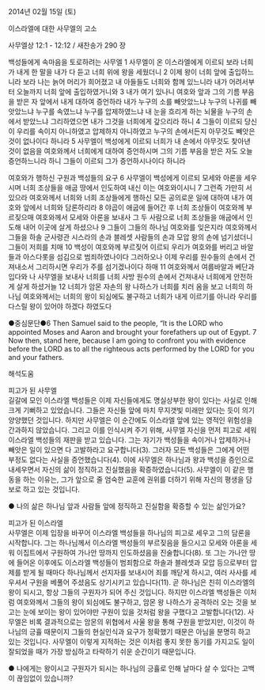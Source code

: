 2014년 02월 15일 (토)

이스라엘에 대한 사무엘의 고소



사무엘상 12:1 - 12:12 / 새찬송가 290 장


백성들에게 속마음을 토로하려는 사무엘 
1 사무엘이 온 이스라엘에게 이르되 보라 너희가 내게 한 말을 내가 다 듣고 너희 위에 왕을 세웠더니 2 이제 왕이 너희 앞에 출입하느니라 보라 나는 늙어 머리가 희어졌고 내 아들들도 너희와 함께 있느니라 내가 어려서부터 오늘까지 너희 앞에 출입하였거니와 3 내가 여기 있나니 여호와 앞과 그의 기름 부음을 받은 자 앞에서 내게 대하여 증언하라 내가 누구의 소를 빼앗았느냐 누구의 나귀를 빼앗았느냐 누구를 속였느냐 누구를 압제하였느냐 내 눈을 흐리게 하는 뇌물을 누구의 손에서 받았느냐 그리하였으면 내가 그것을 너희에게 갚으리라 하니 4 그들이 이르되 당신이 우리를 속이지 아니하였고 압제하지 아니하였고 누구의 손에서든지 아무것도 빼앗은 것이 없나이다 하니라 5 사무엘이 백성에게 이르되 너희가 내 손에서 아무것도 찾아낸 것이 없음을 여호와께서 너희에게 대하여 증언하시며 그의 기름 부음을 받은 자도 오늘 증언하느니라 하니 그들이 이르되 그가 증언하시나이다 하니라

여호와가 행하신 구원과 백성들의 요구 
6 사무엘이 백성에게 이르되 모세와 아론을 세우시며 너희 조상들을 애굽 땅에서 인도하여 내신 이는 여호와이시니 7 그런즉 가만히 서 있으라 여호와께서 너희와 너희 조상들에게 행하신 모든 공의로운 일에 대하여 내가 여호와 앞에서 너희와 담론하리라 8 야곱이 애굽에 들어간 후 너희 조상들이 여호와께 부르짖으매 여호와께서 모세와 아론을 보내사 그 두 사람으로 너희 조상들을 애굽에서 인도해 내어 이곳에 살게 하셨으나 9 그들이 그들의 하나님 여호와를 잊은지라 여호와께서 그들을 하솔 군사령관 시스라의 손과 블레셋 사람들의 손과 모압 왕의 손에 넘기셨더니 그들이 저희를 치매 10 백성이 여호와께 부르짖어 이르되 우리가 여호와를 버리고 바알들과 아스다롯을 섬김으로 범죄하였나이다 그러하오나 이제 우리를 원수들의 손에서 건져내소서 그리하시면 우리가 주를 섬기겠나이다 하매 11 여호와께서 여룹바알과 베단과 입다와 나 사무엘을 보내사 너희를 너희 사방 원수의 손에서 건져내사 너희에게 안전하게 살게 하셨거늘 12 너희가 암몬 자손의 왕 나하스가 너희를 치러 옴을 보고 너희의 하나님 여호와께서는 너희의 왕이 되심에도 불구하고 너희가 내게 이르기를 아니라 우리를 다스릴 왕이 있어야 하겠다 하였도다

●중심문단●6 Then Samuel said to the people, “It is the LORD who appointed Moses and Aaron and brought your forefathers up out of Egypt. 7 Now then, stand here, because I am going to confront you with evidence before the LORD as to all the righteous acts performed by the LORD for you and your fathers.

해석도움





피고가 된 사무엘  
길갈에 모인 이스라엘 백성들은 이제 자신들에게도 명실상부한 왕이 있다는 사실로 인해 크게 기뻐하고 있었습니다. 그들은 자신들 앞에 마치 무지갯빛 미래만 있다는 듯이 의기양양했던 것입니다. 하지만 사무엘은 이 순간에도 이스라엘 앞에 있는 영적인 위험성을 간과하지 않았습니다. 그리고 이를 인식시켜 주기 위해, 사무엘 자신을 먼저 피고로 세워 이스라엘 백성들의 재판을 받고 있습니다. 그는 자기가 백성들을 속이거나 압제하거나 빼앗은 일이 있으면 다 고발하라고 요구합니다(3). 그러자 모든 백성들은 그에게 어떤 부정도 없다는 사실을 증언했습니다(4). 이에 사무엘은 하나님과 왕과 백성을 증인으로 내세우면서 자신의 삶이 정직하고 진실했음을 확증하였습니다(5). 사무엘이 이 같은 행동을 하는 이유는, 그가 앞으로 줄 엄숙한 교훈에 권위를 더하기 위해 자신의 평생을 담보로 하고 있는 것입니다. 

● 나의 삶은 하나님 앞과 사람들 앞에 정직하고 진실함을 확증할 수 있는 삶인가요?

피고가 된 이스라엘   
사무엘은 이제 입장을 바꾸어 이스라엘 백성들을 하나님의 피고로 세우고 그의 담론을 시작합니다. 그는 하나님께서 이스라엘 백성들의 부르짖음을 들으시고 모세와 아론을 세워 이집트에서 구원하여 가나안 땅까지 인도하셨음을 진술합니다(8). 또 그는 가나안 땅에 들어온 이후에도 이스라엘 백성들이 범죄함으로 하솔과 블레셋과 모압 등으로부터 압제를 받게 될 때마다 하나님께서 선지자를 보내시어 죄를 깨닫게 하시고, 여러 사사를 세우셔서 구원을 베풀어 주셨음도 상기시키고 있습니다(11). 곧 하나님은 친히 이스라엘의 왕이 되시고, 항상 그들의 구원자가 되어 주신 것입니다. 하지만 이스라엘 백성들은 이처럼 여호와께서 그들의 왕이 되심에도 불구하고, 암몬 왕 나하스가 공격하러 오는 것을 보고는 눈에 보이는 왕이 있어야만 구원이 있을 것처럼 왕을 구했다고 고발합니다(12). 사무엘은 비록 결과적으로는 암몬의 위협에서 사울 왕을 통해 구원을 받았지만, 이것이 하나님의 긍휼 때문이지 그들의 현실인식과 요구가 정확했기 때문은 아님을 분명히 하고 있는 것입니다. 사무엘이 이렇게 지적하는 것은 이처럼 좋지 못한 동기를 가지고도 일이 잘되었을 때가 가장 방심하고 타락하기 쉬운 순간이기 때문입니다. 

● 나에게는 왕이시고 구원자가 되시는 하나님의 긍휼로 인해 날마다 살 수 있다는 고백이 끊임없이 있습니까?